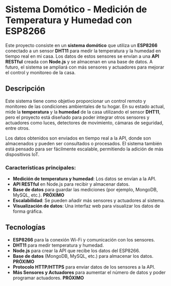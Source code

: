 # Sistema Domótico - Medición de Temperatura y Humedad con ESP8266

Este proyecto consiste en un **sistema domótico** que utiliza un **ESP8266** conectado a un sensor **DHT11** para medir la temperatura y la humedad en tiempo real en mi casa. Los datos de estos sensores se envían a una **API RESTful** creada con **Node.js** y se almacenan en una base de datos. A futuro, el sistema se ampliará con más sensores y actuadores para mejorar el control y monitoreo de la casa.

## Descripción

Este sistema tiene como objetivo proporcionar un control remoto y monitoreo de las condiciones ambientales de tu hogar. En su estado actual, mide la **temperatura** y la **humedad** de la casa utilizando el sensor **DHT11**, pero el proyecto está diseñado para poder integrar otros sensores y actuadores como luces, detectores de movimiento, cámaras de seguridad, entre otros.

Los datos obtenidos son enviados en tiempo real a la API, donde son almacenados y pueden ser consultados o procesados. El sistema también está pensado para ser fácilmente escalable, permitiendo la adición de más dispositivos IoT.

### Características principales:
- **Medición de temperatura y humedad**: Los datos se envían a la API.
- **API RESTful** en Node.js para recibir y almacenar datos.
- **Base de datos** para guardar las mediciones (por ejemplo, MongoDB, MySQL, etc.). **PRÓXIMO**
- **Escalabilidad**: Se pueden añadir más sensores y actuadores al sistema.
- **Visualización de datos**: Una interfaz web para visualizar los datos de forma gráfica.

## Tecnologías

- **ESP8266** para la conexión Wi-Fi y comunicación con los sensores.
- **DHT11** para medir temperatura y humedad.
- **Node.js** para crear la API que recibe los datos del ESP8266.
- **Base de datos** (MongoDB, MySQL, etc.) para almacenar los datos. **PRÓXIMO**
- **Protocolo HTTP/HTTPS** para enviar datos de los sensores a la API.
- **Más Sensores y Actuadores** para aumentar el número de datos y poder programar actuadores. **PRÓXIMO**
